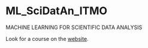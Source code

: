 # ML_SciDatAn_ITMO
MACHINE LEARNING FOR SCIENTIFIC DATA ANALYSIS

Look for a course on the <a href="https://moodle.itmo.ru/course/search.php?areaids=core_course-course&q=%D0%BC%D0%B0%D1%88%D0%B8%D0%BD%D0%BD%D0%BE%D0%B5+%D0%BE%D0%B1%D1%83%D1%87%D0%B5%D0%BD%D0%B8%D0%B5">website</a>.

